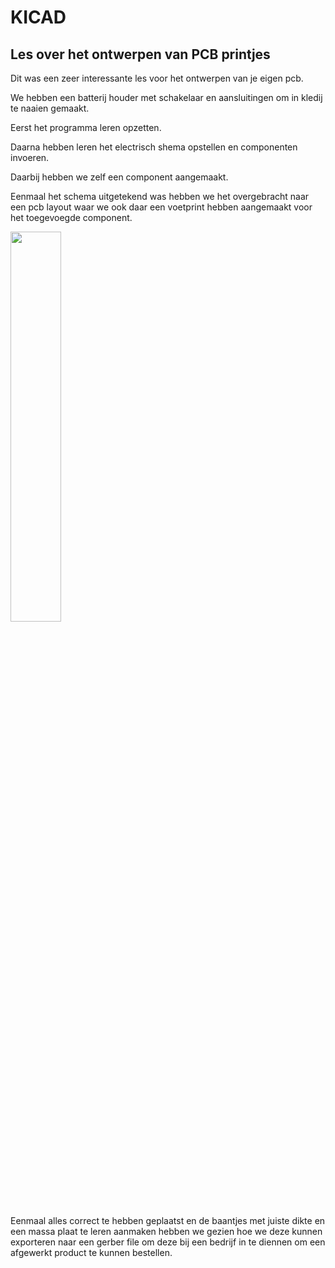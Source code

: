 # KICAD

## Les over het ontwerpen van PCB printjes

Dit was een zeer interessante les voor het ontwerpen van je eigen pcb.

We hebben een batterij houder met schakelaar en aansluitingen om in kledij te naaien gemaakt.

Eerst het programma leren opzetten.

Daarna hebben leren het electrisch shema opstellen en componenten invoeren.

Daarbij hebben we zelf een component aangemaakt.

Eenmaal het schema uitgetekend was hebben we het overgebracht naar een pcb layout waar we ook daar een voetprint hebben aangemaakt voor het toegevoegde component.

<img src="{{site.baseurl }}/assets/kicad.jpeg" width="40%">

Eenmaal alles correct te hebben geplaatst en de baantjes met juiste dikte en een massa plaat te leren aanmaken hebben we gezien hoe we deze kunnen exporteren naar een gerber file om deze bij een bedrijf in te diennen om een afgewerkt product te kunnen bestellen.